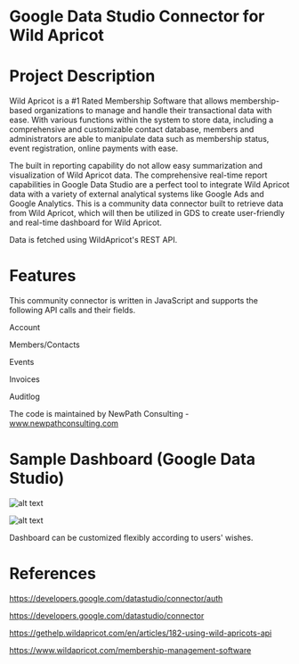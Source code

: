 # Google Data Studio Connector for Wild Apricot

# Project Description
Wild Apricot is a #1 Rated Membership Software that allows membership-based organizations to manage and handle their transactional data with ease. With various functions within the system to store data, including a comprehensive and customizable contact database, members and administrators are able to manipulate data such as membership status, event registration, online payments with ease.

The built in reporting capability do not allow easy summarization and visualization of Wild Apricot data. The comprehensive real-time report capabilities in Google Data Studio are a perfect tool to integrate Wild Apricot data with a variety of external analytical systems like Google Ads and Google Analytics. This is a community data connector built to retrieve data from Wild Apricot, which will then be utilized in GDS to create user-friendly and real-time dashboard for Wild Apricot.

Data is fetched using WildApricot's REST API.

# Features
This community connector is written in JavaScript and supports the following API calls and their fields.

Account

Members/Contacts

Events

Invoices

Auditlog

The code is maintained by NewPath Consulting - www.newpathconsulting.com
  
# Sample Dashboard (Google Data Studio)
![alt text](https://github.com/edtsoi430/Google-Data-Studio-Connector/blob/master/images/gds1.png)

![alt text](https://github.com/edtsoi430/Google-Data-Studio-Connector/blob/master/images/gds2.png)

Dashboard can be customized flexibly according to users' wishes.
    
# References
 https://developers.google.com/datastudio/connector/auth  

 https://developers.google.com/datastudio/connector

 https://gethelp.wildapricot.com/en/articles/182-using-wild-apricots-api  

 https://www.wildapricot.com/membership-management-software
